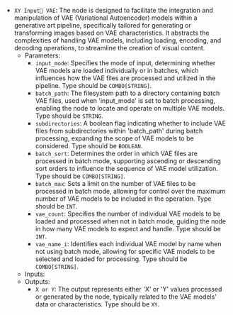 - `XY Input VAE`: The node is designed to facilitate the integration and manipulation of VAE (Variational Autoencoder) models within a generative art pipeline, specifically tailored for generating or transforming images based on VAE characteristics. It abstracts the complexities of handling VAE models, including loading, encoding, and decoding operations, to streamline the creation of visual content.
    - Parameters:
        - `input_mode`: Specifies the mode of input, determining whether VAE models are loaded individually or in batches, which influences how the VAE files are processed and utilized in the pipeline. Type should be `COMBO[STRING]`.
        - `batch_path`: The filesystem path to a directory containing batch VAE files, used when 'input_mode' is set to batch processing, enabling the node to locate and operate on multiple VAE models. Type should be `STRING`.
        - `subdirectories`: A boolean flag indicating whether to include VAE files from subdirectories within 'batch_path' during batch processing, expanding the scope of VAE models to be considered. Type should be `BOOLEAN`.
        - `batch_sort`: Determines the order in which VAE files are processed in batch mode, supporting ascending or descending sort orders to influence the sequence of VAE model utilization. Type should be `COMBO[STRING]`.
        - `batch_max`: Sets a limit on the number of VAE files to be processed in batch mode, allowing for control over the maximum number of VAE models to be included in the operation. Type should be `INT`.
        - `vae_count`: Specifies the number of individual VAE models to be loaded and processed when not in batch mode, guiding the node in how many VAE models to expect and handle. Type should be `INT`.
        - `vae_name_i`: Identifies each individual VAE model by name when not using batch mode, allowing for specific VAE models to be selected and loaded for processing. Type should be `COMBO[STRING]`.
    - Inputs:
    - Outputs:
        - `X or Y`: The output represents either 'X' or 'Y' values processed or generated by the node, typically related to the VAE models' data or characteristics. Type should be `XY`.
